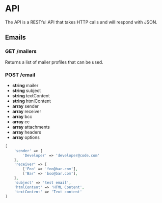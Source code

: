 # API

The API is a RESTful API that takes HTTP calls and will respond with JSON.

## Emails

### GET /mailers

Returns a list of mailer profiles that can be used.

### POST /email

 * **string** mailer
 * **string** subject
 * **string** textContent
 * **string** htmlContent
 * **array** sender
 * **array** receiver
 * **array** bcc
 * **array** cc
 * **array** attachments
 * **array** headers
 * **array** options

```php
[
    'sender' => [
        'Developer' => 'developer@code.com'
    ],
    'receiver' => [
        ['Foo' => 'foo@bar.com'],
        ['Bar' => 'boo@bar.com'],
    ],
    'subject' => 'test email',
    'htmlContent' => 'HTML Content',
    'textContent' => 'Text content'
]
```
